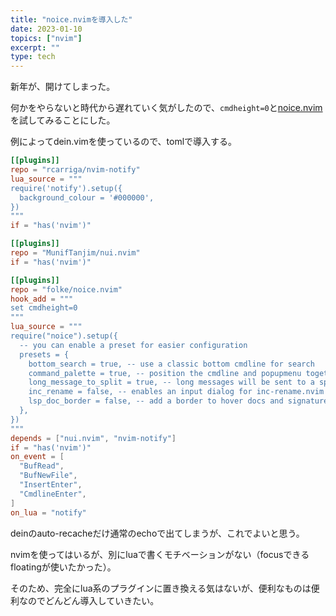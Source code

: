```yaml
---
title: "noice.nvimを導入した"
date: 2023-01-10
topics: ["nvim"]
excerpt: ""
type: tech
---
```


新年が、開けてしまった。

何かをやらないと時代から遅れていく気がしたので、`cmdheight=0`と[noice.nvim](https://github.com/folke/noice.nvim)を試してみることにした。

例によってdein.vimを使っているので、tomlで導入する。


```toml
[[plugins]]
repo = "rcarriga/nvim-notify"
lua_source = """
require('notify').setup({
  background_colour = '#000000',
})
"""
if = "has('nvim')"

[[plugins]]
repo = "MunifTanjim/nui.nvim"
if = "has('nvim')"

[[plugins]]
repo = "folke/noice.nvim"
hook_add = """
set cmdheight=0
"""
lua_source = """
require("noice").setup({
  -- you can enable a preset for easier configuration
  presets = {
    bottom_search = true, -- use a classic bottom cmdline for search
    command_palette = true, -- position the cmdline and popupmenu together
    long_message_to_split = true, -- long messages will be sent to a split
    inc_rename = false, -- enables an input dialog for inc-rename.nvim
    lsp_doc_border = false, -- add a border to hover docs and signature help
  },
})
"""
depends = ["nui.nvim", "nvim-notify"]
if = "has('nvim')"
on_event = [
  "BufRead",
  "BufNewFile",
  "InsertEnter",
  "CmdlineEnter",
]
on_lua = "notify"
```


deinのauto-recacheだけ通常のechoで出てしまうが、これでよいと思う。


nvimを使ってはいるが、別にluaで書くモチベーションがない（focusできるfloatingが使いたかった）。

そのため、完全にlua系のプラグインに置き換える気はないが、便利なものは便利なのでどんどん導入していきたい。
